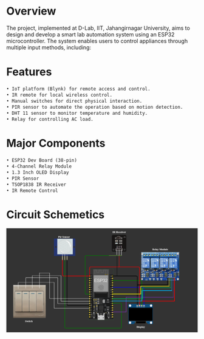 # Overview
The project, implemented at D-Lab, IIT, Jahangirnagar University, aims to design and develop a smart lab automation system using an ESP32 microcontroller. The system enables users to control appliances through multiple input methods, including:

# Features
    • IoT platform (Blynk) for remote access and control.
    • IR remote for local wireless control.
    • Manual switches for direct physical interaction.
    • PIR sensor to automate the operation based on motion detection.
    • DHT 11 sensor to monitor temperature and humidity.
    • Relay for controlling AC load.

# Major Components
    • ESP32 Dev Board (38-pin)
    • 4-Channel Relay Module
    • 1.3 Inch OLED Display
    • PIR Sensor
    • TSOP1838 IR Receiver
    • IR Remote Control

# Circuit Schemetics
![Diagram](https://github.com/mahebialom/IoT-Based-Smart-Lab-Automation-with-ESP32-Project-EDGE-JU-IOT-Robotics-B12/blob/2eb07e9ab9f55651231d492d0e8aaad90cd3c629/Schematic_Diagram.png)
